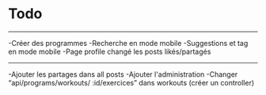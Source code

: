 # Todo

---

-Créer des programmes
-Recherche en mode mobile
-Suggestions et tag en mode mobile
-Page profile changé les posts likés/partagés

---

-Ajouter les partages dans all posts
-Ajouter l'administration
-Changer “api/programs/workouts/ :id/exercices” dans workouts (créer un controller)
